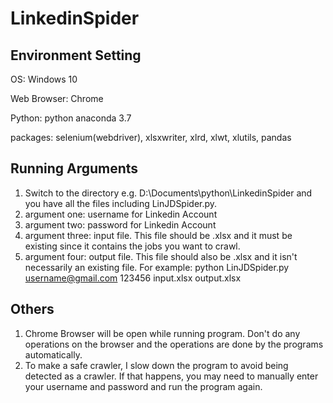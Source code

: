 # LinkedinSpider

## Environment Setting

OS: Windows 10

Web Browser: Chrome

Python: python anaconda 3.7

packages: selenium(webdriver), xlsxwriter, xlrd, xlwt, xlutils, pandas

## Running Arguments
1. Switch to the directory e.g. D:\Documents\python\LinkedinSpider and you have all the files including LinJDSpider.py. 
2. argument one: username for Linkedin Account
3. argument two: password for Linkedin Account
4. argument three: input file. This file should be .xlsx and it must be existing since it contains the jobs you want to crawl.
5. argument four: output file. This file should also be .xlsx and it isn't necessarily an existing file. 
For example:
python LinJDSpider.py username@gmail.com 123456 input.xlsx output.xlsx     

## Others
1. Chrome Browser will be open while running program. Don't do any operations on the browser and the operations are done by the programs automatically.
2. To make a safe crawler, I slow down the program to avoid being detected as a crawler. If that happens, you may need to manually enter your username and password and run the program again.
